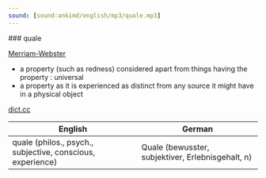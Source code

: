 ```yaml
---
sound: [sound:ankimd/english/mp3/quale.mp3]
---
```


\### quale

[Merriam-Webster](https://www.merriam-webster.com/dictionary/quale)

- a property (such as redness) considered apart from things having the property : universal
- a property as it is experienced as distinct from any source it might have in a physical object

[dict.cc](https://www.dict.cc/quale)

| English        | German       |
| -------------- | ------------ |
| quale (philos., psych., subjective, conscious, experience) | Quale (bewusster, subjektiver, Erlebnisgehalt, n) |

